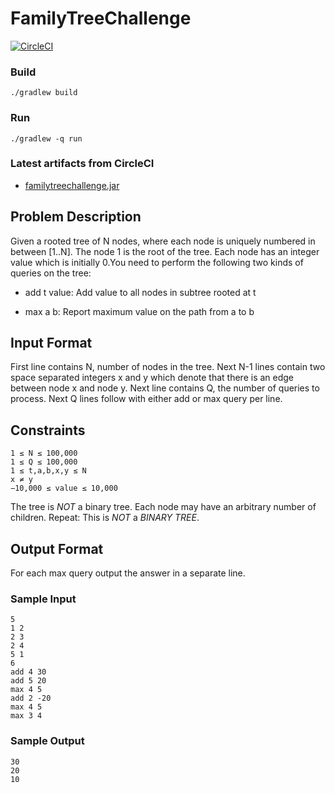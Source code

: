 # FamilyTreeChallenge

[![CircleCI](https://circleci.com/gh/carlso70/FamilyTreeChallenge.svg?style=shield&circle-token=1ef8009b58e654742383ca0de12783f85ee84c6d)](https://circleci.com/gh/carlso70/FamilyTreeChallenge)

### Build

```
./gradlew build
```

### Run

```
./gradlew -q run
 ```
 
 
### Latest artifacts from CircleCI
 
* [familytreechallenge.jar](https://circleci.com/api/v1/project/carlso70/FamilyTreeChallenge/latest/artifacts/0/$CIRCLE_ARTIFACTS/familytreechallenge.jar)


Problem Description
-----

Given a rooted tree of N nodes, where each node is uniquely numbered in between [1..N]. The node 1 is the root of the tree. Each node has an integer value which is initially 0.You need to perform the following two kinds of queries on the tree:

* add t value: Add value to all nodes in subtree rooted at t

* max a b: Report maximum value on the path from a to b

## Input Format

First line contains N, number of nodes in the tree. Next N-1 lines contain two space separated 
integers x and y which denote that there is an edge between node x and node y. 
Next line contains Q, the number of queries to process. Next Q lines follow with either add or max query per line.

## Constraints 

```
1 ≤ N ≤ 100,000
1 ≤ Q ≤ 100,000
1 ≤ t,a,b,x,y ≤ N 
x ≠ y
−10,000 ≤ value ≤ 10,000
```

The tree is _NOT_ a binary tree. Each node may have an arbitrary number of children. Repeat: 
This is _NOT_ a _BINARY TREE_.

## Output Format

For each max query output the answer in a separate line.

### Sample Input
```
5 
1 2 
2 3 
2 4 
5 1 
6 
add 4 30 
add 5 20 
max 4 5 
add 2 -20 
max 4 5 
max 3 4
```

### Sample Output
```
30 
20 
10
```

